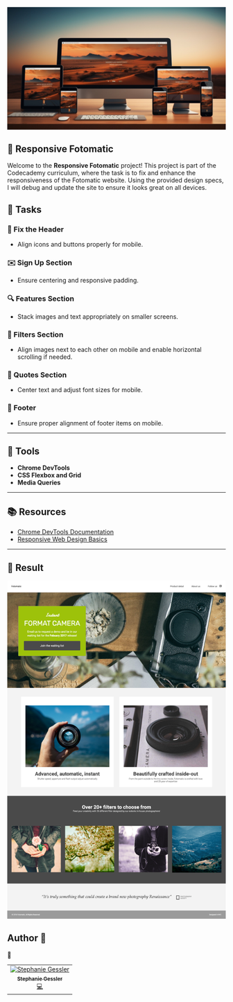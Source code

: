 <img src="fotomatic_broken/Banner_respons_design.jpg" width="800">

## 📸 Responsive Fotomatic

Welcome to the **Responsive Fotomatic** project! This project is part of the Codecademy curriculum, where the task is to fix and enhance the responsiveness of the Fotomatic website. Using the provided design specs, I will debug and update the site to ensure it looks great on all devices.


## 📝 Tasks

### 🧩 Fix the Header
- Align icons and buttons properly for mobile.

### ✉️ Sign Up Section
- Ensure centering and responsive padding.

### 🔍 Features Section
- Stack images and text appropriately on smaller screens.

### 🎨 Filters Section
- Align images next to each other on mobile and enable horizontal scrolling if needed.

### 📝 Quotes Section
- Center text and adjust font sizes for mobile.

### 📄 Footer
- Ensure proper alignment of footer items on mobile.

---

## 🧰 Tools
- **Chrome DevTools**
- **CSS Flexbox and Grid**
- **Media Queries**


---

## 📚 Resources

- [Chrome DevTools Documentation](https://developer.chrome.com/docs/devtools/)
- [Responsive Web Design Basics](https://developers.google.com/web/fundamentals/design-and-ux/responsive)

---

##  🚀 Result

<img src="fotomatic_broken/responsive_design.png">


## Author 👤

 :tada:


<!-- ALL-CONTRIBUTORS-LIST:START - Do not remove or modify this section -->
<!-- prettier-ignore-start -->
<!-- markdownlint-disable -->
<table>
  <tr>
    <td align="center"><a href="https://github.com/steguess"><img src="https://avatars.githubusercontent.com/u/86976901?v=4" width="90px;" alt="Stephanie Gessler"/><br /><sub><b>Stephanie Gessler</b></sub></a><br /><a href="https://github.com/codesandbox/codesandbox-client/commits?author=steguess" title="Frontend Developer">💻</a></td>

